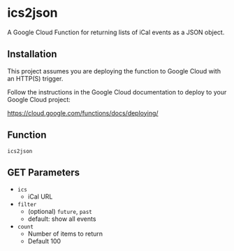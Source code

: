 # ics2json #

A Google Cloud Function for returning lists of iCal events as a JSON object.

## Installation ##

This project assumes you are deploying the function to Google Cloud with an HTTP(S) trigger.

Follow the instructions in the Google Cloud documentation to deploy to your Google Cloud project:

https://cloud.google.com/functions/docs/deploying/

## Function ##

`ics2json`

## GET Parameters ##

 - `ics`
   - iCal URL
 - `filter`
   - (optional) `future`, `past`
   - default: show all events
 - `count`
   - Number of items to return
   - Default 100

